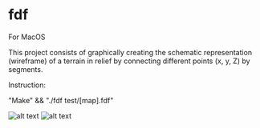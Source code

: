 # fdf

For MacOS

This project consists of graphically creating the schematic representation (wireframe) of a terrain in relief by connecting different points (x, y, Z) by segments.

Instruction:

 "Make" && "./fdf test/[map].fdf"
 
 ![alt text](https://image.noelshack.com/fichiers/2017/18/1493736670-screen-shot-2017-05-02-at-4-27-54-pm.png "logo 42")
 ![alt text](https://image.noelshack.com/fichiers/2017/18/1493736676-screen-shot-2017-05-02-at-4-33-23-pm.png "France map")
